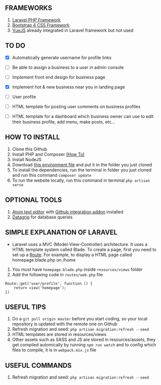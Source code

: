 ## FRAMEWORKS
1. [Laravel PHP Framework](https://laravel.com/docs/5.7)
2. [Bootstrap 4 CSS Framework](https://getbootstrap.com/docs/4.3/getting-started/introduction/)
3. [VueJS](https://vuejs.org/) already integrated in Laravel framework but not used

## TO DO
- [X] Automatically generate username for profile links
- [ ] Be able to assign a business to a user in admin console
- [ ] Implement front end design for business page
- [X] Implement hot & new business near you in landing page
- [ ] User profile
- [ ] HTML template for posting user comments on business profiles
- [ ] HTML template for a dashboard which business owner can use to edit their business profile, add menu, make posts, etc...


## HOW TO INSTALL
1. Clone this Github
2. Install PHP and Composer [(How To)](https://www.jeffgeerling.com/blog/2018/installing-php-7-and-composer-on-windows-10)
3. Install NodeJS
4. Download [this environment file](https://drive.google.com/open?id=1yfppt_JXePYrMWGLZAEZGIzbi_8nv_SY) and put it in the folder you just cloned
5. To install the dependencies, run the terminal in folder you just cloned and run this command `composer update`
6. To run the website locally, run this command in terminal `php artisan serve`


## OPTIONAL TOOLS
1. [Atom text editor](https://atom.io/) with [Github integration addon](https://atom.io/packages/github) installed
2. [Datagrip](https://www.jetbrains.com/datagrip/) for database queries

## SIMPLE EXPLANATION OF LARAVEL
- Laravel uses a MVC (Model-View-Controller) architecture. It uses a HTML template system called Blade. To create a page, first you need to set up a [Route](https://laravel.com/docs/5.8/routing). For example, to display a HTML page called homepage.blade.php on /home
1. You must have `homepage.blade.php` inside `resources/views` folder
2. Add the following code in `routes/web.php` file
```
Route::get('user/profile', function () {
    return view('homepage');
})
```


## USEFUL TIPS
1. Do a `git pull origin master` before you start coding, so your local repository is updated with the remote one on Github
2. Refresh migration and seed: `php artisan migration:refresh --seed`  
3. HTML templates are stored in resources/views
4. Other assets such as SASS and JS are stored in resources/assets, they get compiled automically by running `npm run watch` and to config which files to compile, it is in `webpack.mix.js` file

## USEFUL COMMANDS
1. Refresh migration and seed: `php artisan migration:refresh --seed`  
